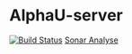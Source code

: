 # AlphaU-server 
[![Build Status](https://travis-ci.org/himnabil/AlphaU-server.svg?branch=master)](https://travis-ci.org/himnabil/AlphaU-server)
[Sonar Analyse](https://sonarqube.com/dashboard?id=com.himnabil.alphau.server.AlphaUServerApplication)
